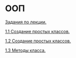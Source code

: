 # ООП
[Задания по лекции.]()

[1.1 Создание простых классов.]()

[1.2 Создание простых классов.]()

[1.3 Методы класса.]()
